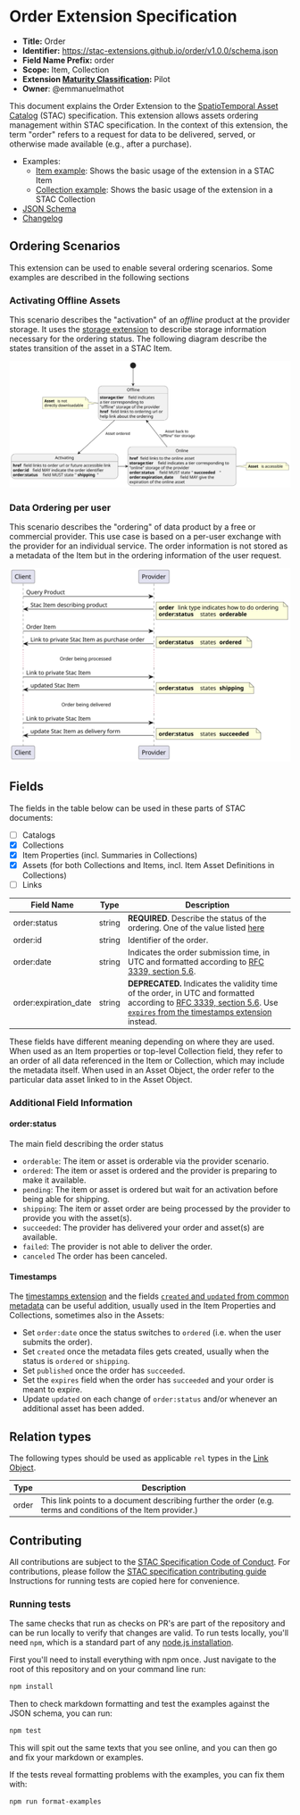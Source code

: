# Order Extension Specification

- **Title:** Order
- **Identifier:** <https://stac-extensions.github.io/order/v1.0.0/schema.json>
- **Field Name Prefix:** order
- **Scope:** Item, Collection
- **Extension [Maturity Classification](https://github.com/radiantearth/stac-spec/tree/master/extensions/README.md#extension-maturity):** Pilot
- **Owner**: @emmanuelmathot

This document explains the Order Extension to the [SpatioTemporal Asset Catalog](https://github.com/radiantearth/stac-spec) (STAC) specification.
This extension allows assets ordering management within STAC specification.
In the context of this extension, the term "order" refers to a request for data to be
delivered, served, or otherwise made available (e.g., after a purchase).

- Examples:
  - [Item example](examples/item.json): Shows the basic usage of the extension in a STAC Item
  - [Collection example](examples/collection.json): Shows the basic usage of the extension in a STAC Collection
- [JSON Schema](json-schema/schema.json)
- [Changelog](./CHANGELOG.md)

## Ordering Scenarios

This extension can be used to enable several ordering scenarios. Some examples are described in the following sections

### Activating Offline Assets

This scenario describes the "activation" of an *offline* product at the provider storage. 
It uses the [storage extension](https://github.com/stac-extensions/storage) to describe storage information necessary for the ordering status.
The following diagram describe the states transition of the asset in a STAC Item.

![Activating Offline Assets](images/diagrams/activate-offline/activate-offline.svg)

### Data Ordering per user

This scenario describes the "ordering" of data product by a free or commercial provider.
This use case is based on a per-user exchange with the provider for an individual service.
The order information is not stored as a metadata of the Item but in the ordering information of the user request.

![Data Ordering per user](images/diagrams/ordering-paying/ordering-paying.svg)

## Fields

The fields in the table below can be used in these parts of STAC documents:
- [ ] Catalogs
- [x] Collections
- [x] Item Properties (incl. Summaries in Collections)
- [x] Assets (for both Collections and Items, incl. Item Asset Definitions in Collections)
- [ ] Links

| Field Name            | Type     | Description                                                                                     |
| --------------------- | -------- | ----------------------------------------------------------------------------------------------- |
| order:status          | string   | **REQUIRED**. Describe the status of the ordering. One of the value listed [here](#orderstatus) |
| order:id              | string   | Identifier of the order.                                                                        |
| order:date            | string   | Indicates the order submission time, in UTC and formatted according to [RFC 3339, section 5.6](https://tools.ietf.org/html/rfc3339#section-5.6). |
| order:expiration_date | string   | **DEPRECATED.** Indicates the validity time of the order, in UTC and formatted according to [RFC 3339, section 5.6](https://tools.ietf.org/html/rfc3339#section-5.6). Use [`expires` from the timestamps extension](https://github.com/stac-extensions/timestamps/) instead. |

These fields have different meaning depending on where they are used.
When used as an Item properties or top-level Collection field, they refer to an order of all data referenced in the Item or Collection, 
which may include the metadata itself.
When used in an Asset Object, the order refer to the particular data asset linked to in the Asset Object.

### Additional Field Information

#### order:status

The main field describing the order status

- `orderable`: The item or asset is orderable via the provider scenario.
- `ordered`: The item or asset is ordered and the provider is preparing to make it available.
- `pending`: The item or asset is ordered but wait for an activation before being able for shipping.
- `shipping`: The item or asset order are being processed by the provider to provide you with the asset(s).
- `succeeded`: The provider has delivered your order and asset(s) are available.
- `failed`: The provider is not able to deliver the order.
- `canceled` The order has been canceled.

#### Timestamps

The [timestamps extension](https://github.com/stac-extensions/timestamps/) and the fields
[`created` and `updated` from common metadata](https://github.com/radiantearth/stac-spec/blob/master/item-spec/common-metadata.md#date-and-time)
can be useful addition, usually used in the Item Properties and Collections, sometimes also in the Assets:

- Set `order:date` once the status switches to `ordered` (i.e. when the user submits the order).
- Set `created` once the metadata files gets created, usually when the status is `ordered` or `shipping`.
- Set `published` once the order has `succeeded`.
- Set the `expires` field when the order has `succeeded` and your order is meant to expire.
- Update `updated` on each change of `order:status` and/or whenever an additional asset has been added.

## Relation types

The following types should be used as applicable `rel` types in the
[Link Object](https://github.com/radiantearth/stac-spec/tree/master/item-spec/item-spec.md#link-object).

| Type  | Description                                                                                                   |
| ----- | ------------------------------------------------------------------------------------------------------------- |
| order | This link points to a document describing further the order (e.g. terms and conditions of the Item provider.) |

## Contributing

All contributions are subject to the
[STAC Specification Code of Conduct](https://github.com/radiantearth/stac-spec/blob/master/CODE_OF_CONDUCT.md).
For contributions, please follow the
[STAC specification contributing guide](https://github.com/radiantearth/stac-spec/blob/master/CONTRIBUTING.md) Instructions
for running tests are copied here for convenience.

### Running tests

The same checks that run as checks on PR's are part of the repository and can be run locally to verify that changes are valid. 
To run tests locally, you'll need `npm`, which is a standard part of any [node.js installation](https://nodejs.org/en/download/).

First you'll need to install everything with npm once. Just navigate to the root of this repository and on 
your command line run:
```bash
npm install
```

Then to check markdown formatting and test the examples against the JSON schema, you can run:
```bash
npm test
```

This will spit out the same texts that you see online, and you can then go and fix your markdown or examples.

If the tests reveal formatting problems with the examples, you can fix them with:
```bash
npm run format-examples
```
